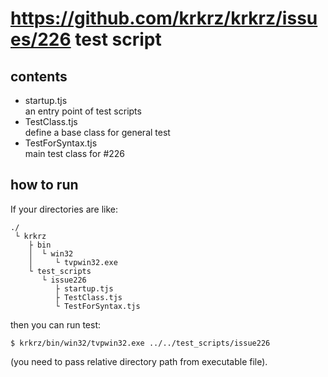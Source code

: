 # https://github.com/krkrz/krkrz/issues/226 test script

## contents

* startup.tjs  
  an entry point of test scripts
* TestClass.tjs  
  define a base class for general test
* TestForSyntax.tjs  
  main test class for #226

## how to run
If your directories are like:
```
./
 └ krkrz
    ├ bin
    │  └ win32
    │     └ tvpwin32.exe
    └ test_scripts
       └ issue226
          ├ startup.tjs
          ├ TestClass.tjs
          └ TestForSyntax.tjs
```
then you can run test:
```
$ krkrz/bin/win32/tvpwin32.exe ../../test_scripts/issue226
```
(you need to pass relative directory path from executable file).
